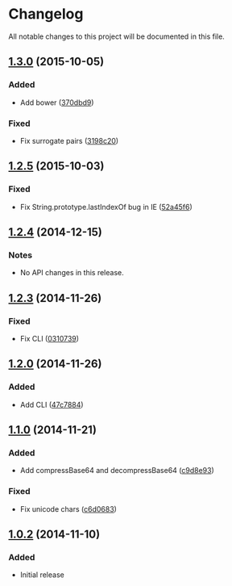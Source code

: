 # Changelog

All notable changes to this project will be documented in this file.

## [1.3.0](https://github.com/polygonplanet/lzjs/compare/1.2.5...1.3.0) (2015-10-05)

### Added
- Add bower ([370dbd9](https://github.com/polygonplanet/lzjs/commit/370dbd9c636d6c01788e90db57ee9b55735dbff0))

### Fixed
- Fix surrogate pairs ([3198c20](https://github.com/polygonplanet/lzjs/commit/3198c20d8f24949fca59411fdcdcf8bb299f7e81))

## [1.2.5](https://github.com/polygonplanet/lzjs/compare/1.2.4...1.2.5) (2015-10-03)

### Fixed
- Fix String.prototype.lastIndexOf bug in IE ([52a45f6](https://github.com/polygonplanet/lzjs/commit/52a45f6237e9f6a508e29db19ef7eca2ff7b2fe0))

## [1.2.4](https://github.com/polygonplanet/lzjs/compare/1.2.3...1.2.4) (2014-12-15)

### Notes
- No API changes in this release.

## [1.2.3](https://github.com/polygonplanet/lzjs/compare/1.2.0...1.2.3) (2014-11-26)

### Fixed
- Fix CLI ([0310739](https://github.com/polygonplanet/lzjs/commit/0310739be9d06288a174b4eb1940312e65df4177))

## [1.2.0](https://github.com/polygonplanet/lzjs/compare/1.1.0...1.2.0) (2014-11-26)

### Added
- Add CLI ([47c7884](https://github.com/polygonplanet/lzjs/commit/47c788498bb00b0bce004e15292c2b00adaac025))

## [1.1.0](https://github.com/polygonplanet/lzjs/compare/1.0.2...1.1.0) (2014-11-21)

### Added
- Add compressBase64 and decompressBase64 ([c9d8e93](https://github.com/polygonplanet/lzjs/commit/c9d8e93f3eb710ebedc2b3d8dac8e53fa192ec33))

### Fixed
- Fix unicode chars ([c6d0683](https://github.com/polygonplanet/lzjs/commit/c6d06839c6ef2f7325dad9655a3c461b842f1343))

## [1.0.2](https://github.com/polygonplanet/lzjs/releases/tag/1.0.2) (2014-11-10)

### Added
- Initial release
